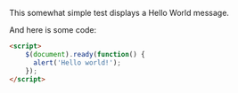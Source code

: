 This somewhat simple test displays a Hello World message.

And here is some code: 

```HTML
<script>
    $(document).ready(function() { 
      alert('Hello world!');   
    });
</script>
```

